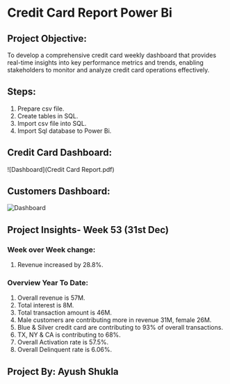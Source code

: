 # Credit Card Report Power Bi

## Project Objective:
To develop a comprehensive credit card weekly dashboard that provides real-time insights into key performance metrics and trends, enabling stakeholders to monitor and analyze credit card operations effectively.

## Steps:
1. Prepare csv file.
2. Create tables in SQL.
3. Import csv file into SQL.
4.  Import Sql database to Power Bi.

## Credit Card Dashboard:
![Dashboard](Credit Card Report.pdf)

## Customers Dashboard:
![Dashboard]()

## Project Insights- Week 53 (31st Dec)
### Week over Week change:
1. Revenue increased by 28.8%.

### Overview Year To Date:
1. Overall revenue is 57M.
2. Total interest is 8M.
3. Total transaction amount is 46M.
4. Male customers are contributing more in revenue 31M, female 26M.
5. Blue & Silver credit card are contributing to 93% of overall transactions.
6. TX, NY & CA is contributing to 68%.
7. Overall Activation rate is 57.5%.
8. Overall Delinquent rate is 6.06%.

## Project By: Ayush Shukla
